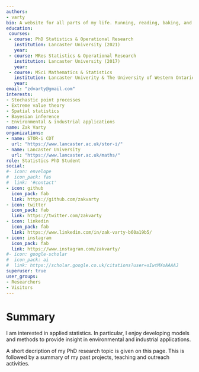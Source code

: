 ```yaml
---
authors:
- varty
bio: A website for all parts of my life. Running, reading, baking, and worrying about uncertainty.
education:
 courses:
 - course: PhD Statistics & Operational Research
   institution: Lancaster University (2021)
   year: 
 - course: MRes Statistics & Operational Research
   institution: Lancaster University (2017)
   year: 
 - course: MSci Mathematics & Statistics
   institution: Lancaster Univerity & The University of Western Ontario (2016)
   year: 
email: "zdvarty@gmail.com"
interests:
- Stochastic point processes
- Extreme value theory
- Spatial statistics 
- Bayesian inference
- Environmental & industrial applications
name: Zak Varty
organizations:
- name: STOR-i CDT
  url: "https://www.lancaster.ac.uk/stor-i/"
- name: Lancaster University
  url: "https://www.lancaster.ac.uk/maths/"
role: Statistics PhD Student
social:
#- icon: envelope
#  icon_pack: fas
#  link: '#contact'
- icon: github
  icon_pack: fab
  link: https://github.com/zakvarty
- icon: twitter
  icon_pack: fab
  link: https://twitter.com/zakvarty
- icon: linkedin 
  icon_pack: fab 
  link: https://www.linkedin.com/in/zak-varty-b60a19b5/
- icon: instagram
  icon_pack: fab
  link: https://www.instagram.com/zakvarty/
#- icon: google-scholar
#  icon_pack: ai
#  link: https://scholar.google.co.uk/citations?user=sIwtMXoAAAAJ
superuser: true
user_groups:
- Researchers
- Visitors
---
```


# Summary

I am interested in applied statistics. In particular, I enjoy developing models and methods to provide insight in environmental and industrial applications.

A short decription of my PhD research topic is given on this page. This is followed by a summary of my past projects, teaching and outreach activities.  
